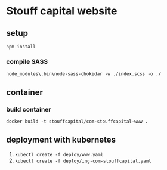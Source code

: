# Stouff capital website

## setup

`npm install`

### compile SASS

`node_modules\.bin\node-sass-chokidar -w ./index.scss -o ./`


## container

### build container

`docker build -t stouffcapital/com-stouffcapital-www .`

## deployment with kubernetes

1. `kubectl create -f deploy/www.yaml`
1. `kubectl create -f deploy/ing-com-stouffcapital.yaml`
